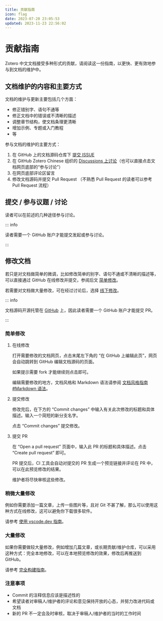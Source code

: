 ```yaml
---
title: 贡献指南
icon: flag
date: 2023-07-20 23:05:53
updated: 2023-11-23 22:56:02
---
```


# 贡献指南

Zotero 中文文档接受多种形式的贡献，请阅读这一份指南，以更快、更有效地参与到文档的维护中。

## 文档维护的内容和主要方式

文档的维护与更新主要包括几个方面：

- 修正错别字、语句不通等
- 修正文档中的错误或不清晰的描述
- 调整章节结构，使文档条理更清晰
- 增加示例、专题或入门教程
- 等

参与文档的维护的主要方式：

1. 在 GitHub 上的文档源码仓库下 [提交 ISSUE](https://github.com/zotero-chinese/wiki/issues)
2. 在 GitHub Zotero Chinese 组织的 [Discussions 上讨论](https://github.com/orgs/zotero-chinese/discussions)（也可以直接点击文档网页底部的“参与讨论”）
3. 在网页底部评论区留言
4. 修改文档源码并提交 Pull Request （不熟悉 Pull Request 的读者可以参考 Pull Request 流程）

## 提交 / 参与议题 / 讨论

读者可以在前述的几种途径参与讨论。

::: info

读者需要一个 GitHub 账户才能提交发起或参与讨论。

:::

## 修改文档

若只是对文档做简单的微调，比如修改简单的别字、语句不通或不清晰的描述等，可以直接通过 GitHub 在线修改并提交，参阅后文 [简单修改](#简单修改)。

若需要对文档做大量修改，可在经过讨论后，选择 [线下修改](build.md)。

::: info

文档源码开源托管在 [GitHub](https://github.com/) 上，因此读者需要一个 GitHub 账户才能提交 PR。

:::

### 简单修改

1. 在线修改

   打开需要修改的文档网页，点击末尾左下角的 “在 GitHub 上编辑此页”，网页会自动跳转到 GitHub 编辑文档源码的页面。

   如果提示需要 fork 才能继续则点击即可。

   编辑需要修改的地方，文档风格和 Markdown 语法请参阅 [文档风格指南 #Markdown 语法](markdown.md#文档语法风格)。

2. 提交修改

   修改完后，在下方的 “Commit changes” 中输入有关此次修改的标题和具体描述。输入一个简短的新分支名字。

   点击 “Commit changes” 提交修改。

3. 提交 PR

   在 “Open a pull request” 页面中，输入此 PR 的标题和具体描述。点击 “Create pull request” 即可。

   PR 提交后，CI 工具会自动对提交的 PR 生成一个预览链接并评论在 PR 中，可以在此预览修改的结果。

   维护者将尽快审核这些修改。

### 稍微大量修改

例如你需要添加一篇文章，上传一些图片等，且对 Git 不甚了解，那么可以使用这种方式在线修改，这可以避免你下载很多软件。

请参考 [使用 vscode.dev 指南](vscode-dev.md)。

### 大量修改

如果你需要做较大量修改，例如增加几篇文章，或长期贡献/维护仓库，可以采用这种方式：完全本地修改，可以在本地预览修改的效果，修改后再推送到 GitHub。

请参考 [完全构建指南](build.md)。

### 注意事项

- Commit 的注释信息应该是描述性的
- 希望读者对审稿人/维护者的评论和意见保持开放的心态，并努力改进代码或文档
- 新的 PR 不一定会及时审核，取决于审稿人/维护者的当时的工作时间
